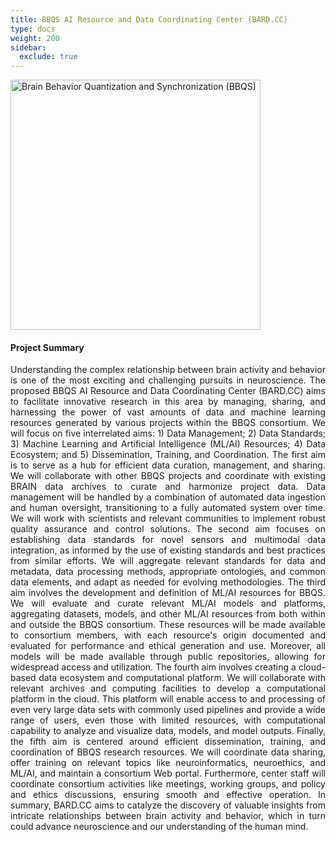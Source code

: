 ```yaml
---
title: BBQS AI Resource and Data Coordinating Center (BARD.CC)
type: docs
weight: 200
sidebar:
  exclude: true
---
```


<img src="/images/logo-square-256.jpg" alt="Brain Behavior Quantization and Synchronization (BBQS)" width="400"/>

#### Project Summary
<div style="text-align: justify">
Understanding the complex relationship between brain activity and behavior is one of the most exciting and challenging pursuits in neuroscience. The proposed BBQS AI Resource and Data Coordinating Center (BARD.CC) aims to facilitate innovative research in this area by managing, sharing, and harnessing the power of vast amounts of data and machine learning resources generated by various projects within the BBQS consortium. We will focus on five interrelated aims: 1) Data Management; 2) Data Standards; 3) Machine Learning and Artificial Intelligence (ML/AI) Resources; 4) Data Ecosystem; and 5) Dissemination, Training, and Coordination. The first aim is to serve as a hub for efficient data curation, management, and sharing. We will collaborate with other BBQS projects and coordinate with existing BRAIN data archives to curate and harmonize project data. Data management will be handled by a combination of automated data ingestion and human oversight, transitioning to a fully automated system over time. We will work with scientists and relevant communities to implement robust quality assurance and control solutions. The second aim focuses on establishing data standards for novel sensors and multimodal data integration, as informed by the use of existing standards and best practices from similar efforts. We will aggregate relevant standards for data and metadata, data processing methods, appropriate ontologies, and common data elements, and adapt as needed for evolving methodologies. The third aim involves the development and definition of ML/AI resources for BBQS. We will evaluate and curate relevant ML/AI models and platforms, aggregating datasets, models, and other ML/AI resources from both within and outside the BBQS consortium. These resources will be made available to consortium members, with each resource's origin documented and evaluated for performance and ethical generation and use. Moreover, all models will be made available through public repositories, allowing for widespread access and utilization. The fourth aim involves creating a cloud-based data ecosystem and computational platform. We will collaborate with relevant archives and computing facilities to develop a computational platform in the cloud. This platform will enable access to and processing of even very large data sets with commonly used pipelines and provide a wide range of users, even those with limited resources, with computational capability to analyze and visualize data, models, and model outputs. Finally, the fifth aim is centered around efficient dissemination, training, and coordination of BBQS research resources. We will coordinate data sharing, offer training on relevant topics like neuroinformatics, neuroethics, and ML/AI, and maintain a consortium Web portal. Furthermore, center staff will coordinate consortium activities like meetings, working groups, and policy and ethics discussions, ensuring smooth and effective operation. In summary, BARD.CC aims to catalyze the discovery of valuable insights from intricate relationships between brain activity and behavior, which in turn could advance neuroscience and our understanding of the human mind.
</div>

<!-- #### People
{{< people "team-dcaic" >}}

#### Alumni -->